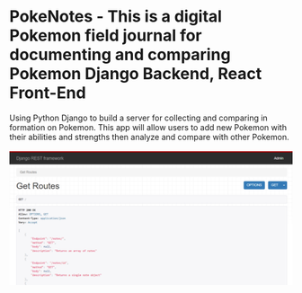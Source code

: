 # PokeNotes - This is a digital Pokemon field journal for documenting and comparing Pokemon Django Backend, React Front-End

Using Python Django to build a server for collecting and comparing in formation on Pokemon. This app will allow users to add new Pokemon with their abilities and strengths then analyze and compare with other Pokemon.

![Preview](PokeNotesPreview0.PNG?raw=true)
